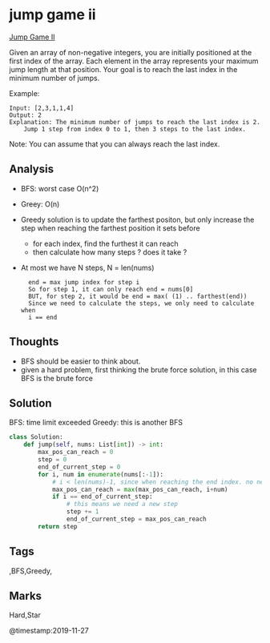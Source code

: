 # jump game ii

[Jump Game II](https://leetcode.com/problems/jump-game-ii)

Given an array of non-negative integers, you are initially positioned at the first index of the array. Each element in the array represents your maximum jump length at that position. Your goal is to reach the last index in the minimum number of jumps.

Example:

```text
Input: [2,3,1,1,4]
Output: 2
Explanation: The minimum number of jumps to reach the last index is 2.
    Jump 1 step from index 0 to 1, then 3 steps to the last index.
```

Note: You can assume that you can always reach the last index.

## Analysis
* BFS: worst case O\(n^2\)
* Greey: O\(n\)
* Greedy solution is to update the farthest positon, but only increase the step when reaching the farthest position it sets before
  * for each index, find the furthest it can reach 
  * then calculate how many steps ? does it take ? 
* At most we have N steps, N = len\(nums\)

  ```text
    end = max jump index for step i 
    So for step 1, it can only reach end = nums[0]
    BUT, for step 2, it would be end = max( (1) .. farthest(end))
    Since we need to calculate the steps, we only need to calculate when
    i == end
  ```

## Thoughts

* BFS should be easier to think about. 
* given a hard problem, first thinking the brute force solution, in this case
  BFS is the brute force


## Solution
BFS: time limit exceeded
Greedy: this is another BFS

```python
class Solution:
    def jump(self, nums: List[int]) -> int:
        max_pos_can_reach = 0
        step = 0
        end_of_current_step = 0
        for i, num in enumerate(nums[:-1]):
            # i < len(nums)-1, since when reaching the end index. no need to have a new step 
            max_pos_can_reach = max(max_pos_can_reach, i+num)
            if i == end_of_current_step:
                # this means we need a new step 
                step += 1
                end_of_current_step = max_pos_can_reach
        return step 
```

## Tags

,BFS,Greedy,

## Marks

Hard,Star


@timestamp:2019-11-27
